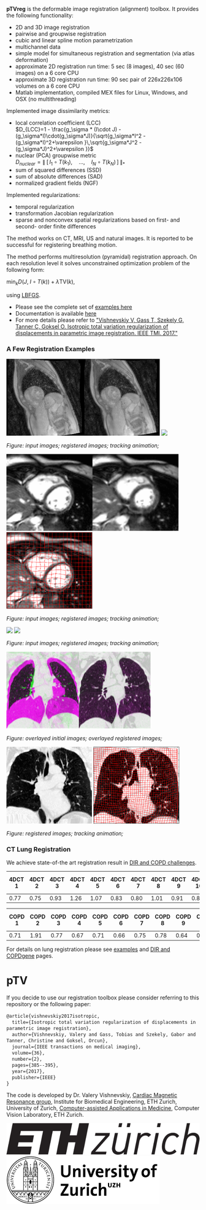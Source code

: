 **pTVreg** is the deformable image registration (alignment) toolbox. 
It provides the following functionality:
* 2D and 3D image registration
* pairwise and groupwise registration
* cubic and linear spline motion parametrization
* multichannel data 
* simple model for simultaneous registration and segmentation (via atlas deformation)
* approximate 2D registration run time: 5 sec (8 images), 40 sec (60 images) on a 6 core CPU
* approximate 3D registration run time: 90 sec pair of 226x226x106 volumes on a 6 core CPU
* Matlab implementation, compiled MEX files for Linux, Windows, and OSX (no multithreading)


Implemented image dissimilarity metrics:
* local correlation coefficient (LCC) <br/> $`D_{LCC}=1 - \frac{g_\sigma * (I\cdot J) - (g_\sigma*I)\cdot(g_\sigma*J)}{\sqrt{g_\sigma*I^2 - (g_\sigma*I)^2+\varepsilon }\,\sqrt{g_\sigma*J^2 - (g_\sigma*J)^2+\varepsilon }}`$
* nuclear (PCA) groupwise metric <br/> $`D_{nuclear} =\|\; [\, I_1\circ T(k_1),\quad ..., \quad I_N\circ T(k_N)\, ]\; \|_\ast`$
* sum of squared differences (SSD)
* sum of absolute differences (SAD)
* normalized gradient fields (NGF)

Implemented regularizations:
* temporal regularization
* transformation Jacobian regularization
* sparse and nonconvex spatial regularizations based on first- and second- order finite differences

The method works on CT, MRI, US and natural images. 
It is reported to be successful for registering breathing motion.

The method performs multiresolution (pyramidal) registration approach.
On each resolution level it solves unconstrained optimization problem of the following form:

$`\min_{k} D(J,\;  I\circ T(k) ) + \lambda \text{TV}(k)`$,

using [LBFGS](https://www.cs.ubc.ca/~schmidtm/Software/minFunc.html). 


* Please see the complete set of [examples here](Examples.md)
* Documentation is available [here](documentation.md)
* For more details please refer to ["Vishnevskiy V, Gass T, Szekely G, Tanner C, Goksel O. Isotropic total variation regularization of displacements in parametric image registration. IEEE TMI. 2017."](http://ieeexplore.ieee.org/abstract/document/7570266/)


### A Few Registration Examples

<img src = "imgs/perf_register.gif" height = "200px"/>
<img src = "imgs/perf_track.gif" height = "200px"/>

*Figure: input images; registered images; tracking animation;*

<img src = "imgs/heart_SA_register.gif" height = "200px"/>
<img src = "imgs/heart_SA_track.gif" height = "200px"/>

*Figure: input images; registered images; tracking animation;*

<img src = "imgs/faces_register.gif" height = "200px"/>
<img src = "imgs/faces_track.gif" height = "200px"/>

*Figure: input images; registered images; tracking animation;*

<img src="imgs/copd_pair.png" height="200px"/>

*Figure: overlayed initial images; overlayed registered images;*

<img src = "imgs/DIR_group_stab.gif" height = "200px"/>
<img src = "imgs/DIR_group_track.gif" height = "200px"/>

*Figure: registered images; tracking animation;*

### CT Lung Registration

We achieve state-of-the art registration result in [DIR and COPD challenges](https://www.dir-lab.com/ReferenceData.html).

| 4DCT 1  | 4DCT 2  | 4DCT 3  | 4DCT 4  | 4DCT 5  | 4DCT 6  | 4DCT 7  | 4DCT 8  | 4DCT 9  | 4DCT 10  |**Mean TRE**|Mean Time (sec.)|
|---------|---------|---------|---------|---------|---------|---------|---------|---------|---------|----------|---------|
|0.77|0.75|0.93|1.26|1.07|0.83|0.80|1.01|0.91|0.84|**0.92**|130|


| COPD 1  | COPD 2  | COPD 3  | COPD 4  | COPD 5  | COPD 6  | COPD 7  | COPD 8  | COPD 9  | COPD 10  |**Mean TRE**|Mean Time (sec.)|
|---------|---------|---------|---------|---------|---------|---------|---------|---------|---------|----------|---------|
|0.71|1.91|0.77|0.67|0.71|0.66|0.75|0.78|0.64|0.85|**0.8461**|442|

For details on lung registration please see [examples](Examples.md) and [DIR and COPDgene](DIRandCOPD.md) pages.




# pTV
If you decide to use our registration toolbox please consider referring to this repository or the following paper:
```
@article{vishnevskiy2017isotropic,
  title={Isotropic total variation regularization of displacements in parametric image registration},
  author={Vishnevskiy, Valery and Gass, Tobias and Szekely, Gabor and Tanner, Christine and Goksel, Orcun},
  journal={IEEE transactions on medical imaging},
  volume={36},
  number={2},
  pages={385--395},
  year={2017},
  publisher={IEEE}
}
```

The code is developed by Dr. Valery Vishnevskiy, [Cardiac Magnetic Resonance group](http://www.cmr.ethz.ch/), Institute for Biomedical Engineering, ETH Zurich, University of Zurich,
[Computer-assisted Applications in Medicine](https://www.caim.ee.ethz.ch/), Computer Vision Laboratory, ETH Zurich.

![ETHZurich](imgs/ethzurich_logo.png)
![ETHZurich](imgs/uzh.png)

